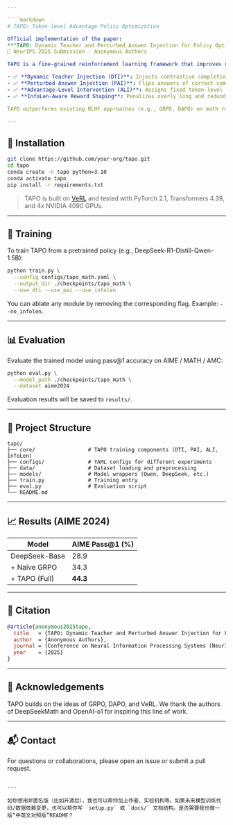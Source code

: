 ```yaml
---

````markdown
# TAPO: Token-level Advantage Policy Optimization

Official implementation of the paper:  
**"TAPO: Dynamic Teacher and Perturbed Answer Injection for Policy Optimization"**  
🚀 NeurIPS 2025 Submission · Anonymous Authors

TAPO is a fine-grained reinforcement learning framework that improves reasoning alignment in large language models (LLMs). Built on GRPO, TAPO introduces four innovations to inject token-level learning signals and stabilize optimization:

- ✅ **Dynamic Teacher Injection (DTI)**: Injects contrastive completions (correct/incorrect) into all-correct or all-wrong groups to recover collapsed gradients.
- ✅ **Perturbed Answer Injection (PAI)**: Flips answers of correct completions to create informative contrast and encourage robust reasoning.
- ✅ **Advantage-Level Intervention (ALI)**: Assigns fixed token-level advantages while preserving group normalization.
- ✅ **InfoLen-Aware Reward Shaping**: Penalizes overly long and redundant completions while preserving informativeness.

TAPO outperforms existing RLHF approaches (e.g., GRPO, DAPO) on math reasoning benchmarks such as AIME, MATH500, AMC, and Minerva-Math.

---
```


## 🔧 Installation

```bash
git clone https://github.com/your-org/tapo.git
cd tapo
conda create -n tapo python=3.10
conda activate tapo
pip install -r requirements.txt
````

> TAPO is built on [VeRL](https://github.com/your-org/verl) and tested with PyTorch 2.1, Transformers 4.39, and 4x NVIDIA 4090 GPUs.

---

## 🧠 Training

To train TAPO from a pretrained policy (e.g., DeepSeek-R1-Distill-Qwen-1.5B):

```bash
python train.py \
  --config configs/tapo_math.yaml \
  --output_dir ./checkpoints/tapo_math \
  --use_dti --use_pai --use_infolen
```

You can ablate any module by removing the corresponding flag. Example: `--no_infolen`.

---

## 📊 Evaluation

Evaluate the trained model using pass\@1 accuracy on AIME / MATH / AMC:

```bash
python eval.py \
  --model_path ./checkpoints/tapo_math \
  --dataset aime2024
```

Evaluation results will be saved to `results/`.

---

## 📁 Project Structure

```
tapo/
├── core/                 # TAPO training components (DTI, PAI, ALI, InfoLen)
├── configs/              # YAML configs for different experiments
├── data/                 # Dataset loading and preprocessing
├── models/               # Model wrappers (Qwen, DeepSeek, etc.)
├── train.py              # Training entry
├── eval.py               # Evaluation script
└── README.md
```

---

## 📈 Results (AIME 2024)

| Model         | AIME Pass\@1 (%) |
| ------------- | ---------------- |
| DeepSeek-Base | 28.9             |
| + Naive GRPO  | 34.3             |
| + TAPO (Full) | **44.3**         |

---

## 📖 Citation

```bibtex
@article{anonymous2025tapo,
  title   = {TAPO: Dynamic Teacher and Perturbed Answer Injection for Policy Optimization},
  author  = {Anonymous Authors},
  journal = {Conference on Neural Information Processing Systems (NeurIPS)},
  year    = {2025}
}
```

---

## 🤝 Acknowledgements

TAPO builds on the ideas of GRPO, DAPO, and VeRL. We thank the authors of DeepSeekMath and OpenAI-o1 for inspiring this line of work.

---

## 📬 Contact

For questions or collaborations, please open an issue or submit a pull request.

```

---

如你想用非匿名版（比如开源后），我也可以帮你加上作者、实验机构等。如果未来模型训练代码/数据依赖变更，也可以帮你写 `setup.py` 或 `docs/` 文档结构。是否需要我也做一版“中英文对照版”README？
```
